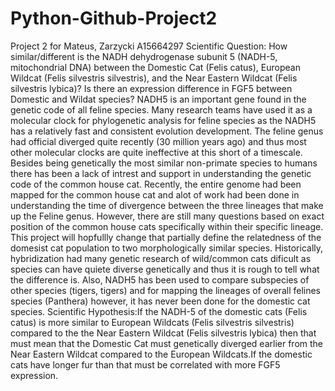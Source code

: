 # Python-Github-Project2
Project 2 for Mateus, Zarzycki A15664297 Scientific Question: How similar/different is the NADH dehydrogenase subunit 5 (NADH-5, mitochondrial DNA) between the Domestic Cat (Felis catus), European Wildcat (Felis silvestris silvestris), and the Near Eastern Wildcat (Felis silvestris lybica)? Is there an expression difference in FGF5 between Domestic and Wildat species?  NADH5 is an important gene found in the genetic code of all feline species. Many research teams have used it as a molecular clock for phylogenetic analysis for feline species as the NADH5 has a relatively fast and consistent evolution development. The feline genus had official diverged quite recently (30 million years ago) and thus most other molecular clocks are quite ineffective at this short of a timescale.  Besides being genetically the most similar non-primate species to humans there has been a lack of intrest and support in understanding the genetic code of the common house cat. Recently, the entire genome had been mapped for the common house cat and alot of work had been done in understanding the time of divergence between the three lineages that make up the Feline genus. However, there are still many questions based on exact position of the common house cats specifically within their specific lineage. This project will hopfullly change that partially define the relatedness of the domesist cat population to two morphologically similar species.  Historically, hybridization had many genetic research of wild/common cats dificult as species can have quiete diverse genetically and thus it is rough to tell what the difference is. Also, NADH5 has been used to compare subspecies of other species (tigers, tigers) and for mapping the lineages of overall felines species (Panthera) however, it has never been done for the domestic cat species.  Scientific Hypothesis:If the NADH-5 of the domestic cats (Felis catus) is more similar to European Wildcats (Felis silvestris silvestris) compared to the the Near Eastern Wildcat (Felis silvestris lybica) then that must mean that the Domestic Cat must genetically diverged earlier from the Near Eastern Wildcat compared to the European Wildcats.If the domestic cats have longer fur than that must be correlated with more FGF5 expression.
